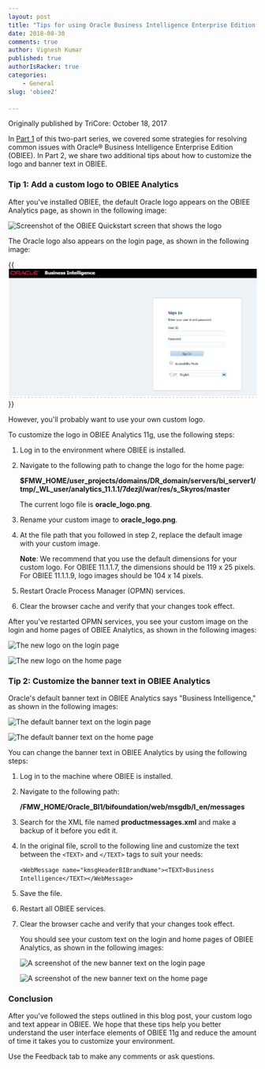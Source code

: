 ```yaml
---
layout: post
title: "Tips for using Oracle Business Intelligence Enterprise Edition: Part 2"
date: 2018-08-30
comments: true
author: Vignesh Kumar
published: true
authorIsRacker: true
categories:
    - General
slug: 'obiee2'

---
```


Originally published by TriCore: October 18, 2017

In [Part 1](https://developer.rackspace.com/blog/obiee1/) of this two-part
series, we covered some strategies for resolving common issues with Oracle&reg;
Business Intelligence Enterprise Edition (OBIEE). In Part 2, we share two
additional tips about how to customize the logo and banner text in OBIEE.

<!--more-->

### Tip 1: Add a custom logo to OBIEE Analytics

After you've installed OBIEE, the default Oracle logo appears on the OBIEE
Analytics page, as shown in the following image:

![Screenshot of the OBIEE Quickstart screen that shows the
logo](picture1.png)

The Oracle logo also appears on the login page, as shown in the following
image:

{{<img src="picture2.png" title="" alt="">}}

However, you'll probably want to use your own custom logo.

To customize the logo in OBIEE Analytics 11g, use the following steps:

1. Log in to the environment where OBIEE is installed.
2. Navigate to the following path to change the logo for the home page:

    **$FMW_HOME/user_projects/domains/DR_domain/servers/bi_server1/tmp/_WL_user/analytics_11.1.1/7dezjl/war/res/s_Skyros/master**

    The current logo file is **oracle_logo.png**.

4. Rename your custom image to **oracle_logo.png**.
5. At the file path that you followed in step 2, replace the default image
   with your custom image.

    **Note**: We recommend that you use the default dimensions for your custom
    logo. For OBIEE 11.1.1.7, the dimensions should be 119 x 25 pixels. For
    OBIEE 11.1.1.9, logo images should be 104 x 14 pixels.

6. Restart Oracle Process Manager (OPMN) services.
7. Clear the browser cache and verify that your changes took effect.

After you've restarted OPMN services, you see your custom image on the login
and home pages of OBIEE Analytics, as shown in the following images:

![The new logo on the login
page](picture3.png)

![The new logo on the home
page](picture4.png)

### Tip 2: Customize the banner text in OBIEE Analytics

Oracle's default banner text in OBIEE Analytics says "Business
Intelligence," as shown in the following images:

![The default banner text on the login
page](picture5.png)

![The default banner text on the home
page](picture6.png)

You can change the banner text in OBIEE Analytics by using the following steps:

1. Log in to the machine where OBIEE is installed.
2. Navigate to the following path:

    **/FMW_HOME/Oracle_BI1/bifoundation/web/msgdb/l_en/messages**
3. Search for the XML file named **productmessages.xml** and make a backup of
   it before you edit it.
4. In the original file, scroll to the following line and customize the text
   between the `<TEXT>` and `</TEXT>` tags to suit your needs:

    `<WebMessage name="kmsgHeaderBIBrandName"><TEXT>Business Intelligence</TEXT></WebMessage>`
5. Save the file.
6. Restart all OBIEE services.
7. Clear the browser cache and verify that your changes took effect.

    You should see your custom text on the login and home pages of OBIEE
    Analytics, as shown in the following images:

    ![A screenshot of the new banner text on the login
    page](picture7.png)

    ![A screenshot of the new banner text on the home
    page](picture8.png)

### Conclusion

After you've followed the steps outlined in this blog post, your
custom logo and text appear in OBIEE. We hope that these tips help you better
understand the user interface elements of OBIEE 11g and reduce the amount of
time it takes you to customize your environment.

Use the Feedback tab to make any comments or ask questions.

